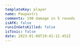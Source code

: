 ```yaml
---
templateKey: player
name: Paupastri
comments: 190 damage in 5 rounds
isAFK: false
runsInGetsKilled: false
isToxic: false
date: 2023-01-08T19:41:12.452Z
---
```

